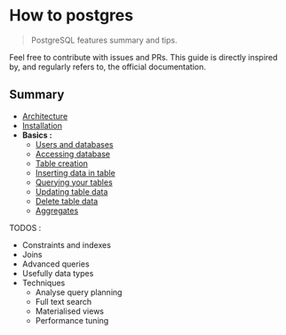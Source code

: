 # How to postgres

> PostgreSQL features summary and tips.

Feel free to contribute with issues and PRs.
This guide is directly inspired by, and regularly refers to,
the official documentation.

## Summary

- [Architecture](./architecture.md)
- [Installation](./installation.md)
- **Basics :**
  - [Users and databases](./basics/users_database.md)
  - [Accessing database](./basics/accessing_database.md)
  - [Table creation](./basics/table_creation.md)
  - [Inserting data in table](./basics/inserting_data.md)
  - [Querying your tables](./basics/querying.md)
  - [Updating table data](./basics/updating.md)
  - [Delete table data](./basics/deleting.md)
  - [Aggregates](./basics/aggregates.md)

TODOS :
- Constraints and indexes
- Joins
- Advanced queries
- Usefully data types
- Techniques
  - Analyse query planning
  - Full text search
  - Materialised views
  - Performance tuning
